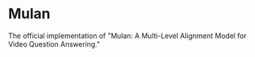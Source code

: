 # Mulan
The official implementation of "Mulan: A Multi-Level Alignment Model for Video Question Answering."
